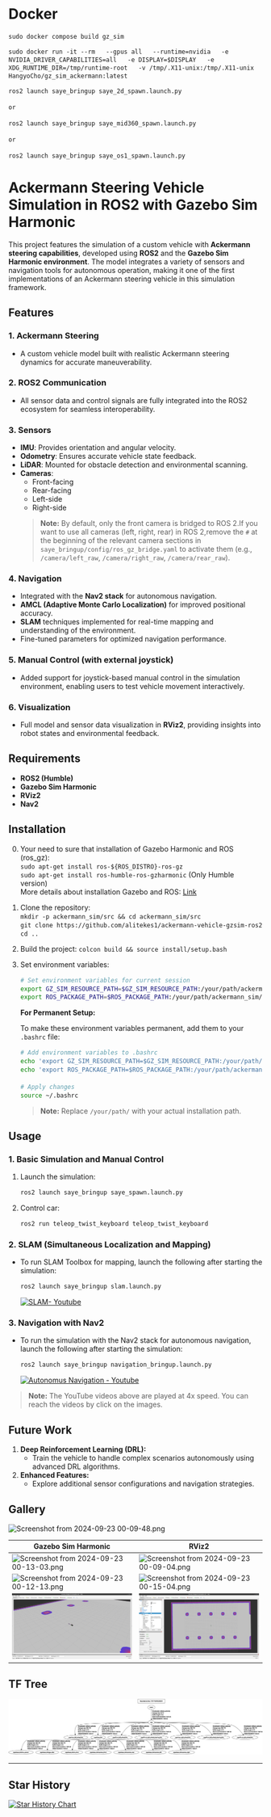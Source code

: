 # Docker

``` shell
sudo docker compose build gz_sim
```

```shell
sudo docker run -it --rm   --gpus all   --runtime=nvidia   -e NVIDIA_DRIVER_CAPABILITIES=all   -e DISPLAY=$DISPLAY   -e XDG_RUNTIME_DIR=/tmp/runtime-root   -v /tmp/.X11-unix:/tmp/.X11-unix   HangyoCho/gz_sim_ackermann:latest
```
``` shell
ros2 launch saye_bringup saye_2d_spawn.launch.py

or

ros2 launch saye_bringup saye_mid360_spawn.launch.py

or

ros2 launch saye_bringup saye_os1_spawn.launch.py
```

# Ackermann Steering Vehicle Simulation in ROS2 with Gazebo Sim Harmonic

This project features the simulation of a custom vehicle with **Ackermann steering capabilities**, developed using **ROS2** and the **Gazebo Sim Harmonic environment**. The model integrates a variety of sensors and navigation tools for autonomous operation, making it one of the first implementations of an Ackermann steering vehicle in this simulation framework.

## Features

### 1. **Ackermann Steering**

- A custom vehicle model built with realistic Ackermann steering dynamics for accurate maneuverability.

### 2. **ROS2 Communication**

- All sensor data and control signals are fully integrated into the ROS2 ecosystem for seamless interoperability.

### 3. **Sensors**

- **IMU**: Provides orientation and angular velocity.
- **Odometry**: Ensures accurate vehicle state feedback.
- **LiDAR**: Mounted for obstacle detection and environmental scanning.
- **Cameras**:
  - Front-facing
  - Rear-facing
  - Left-side
  - Right-side
  > **Note:** By default, only the front camera is bridged to ROS 2.If you want to use all cameras (left, right, rear) in ROS 2,remove the `#` at the beginning of the relevant camera sections in `saye_bringup/config/ros_gz_bridge.yaml` to activate them  (e.g., `/camera/left_raw`, `/camera/right_raw`, `/camera/rear_raw`).

### 4. **Navigation**

- Integrated with the **Nav2 stack** for autonomous navigation.
- **AMCL (Adaptive Monte Carlo Localization)** for improved positional accuracy.
- **SLAM** techniques implemented for real-time mapping and understanding of the environment.
- Fine-tuned parameters for optimized navigation performance.

### 5. **Manual Control (with external joystick)**

- Added support for joystick-based manual control in the simulation environment, enabling users to test vehicle movement interactively.

### 6. **Visualization**

- Full model and sensor data visualization in **RViz2**, providing insights into robot states and environmental feedback.

## Requirements

- **ROS2 (Humble)**
- **Gazebo Sim Harmonic**
- **RViz2**
- **Nav2**

## Installation

0. Your need to sure that installation of Gazebo Harmonic and ROS (ros_gz):<br>
   `sudo apt-get install ros-${ROS_DISTRO}-ros-gz`<br>
   `sudo apt-get install ros-humble-ros-gzharmonic` (Only Humble version)<br>
   More details about installation Gazebo and ROS: <a href="https://gazebosim.org/docs/latest/ros_installation/">Link</a>
1. Clone the repository:<br>
   `mkdir -p ackermann_sim/src && cd ackermann_sim/src`<br>
   `git clone https://github.com/alitekes1/ackermann-vehicle-gzsim-ros2`<br>`cd ..`
2. Build the project:
   `colcon build && source install/setup.bash`
3. Set environment variables:
   ```bash
   # Set environment variables for current session
   export GZ_SIM_RESOURCE_PATH=$GZ_SIM_RESOURCE_PATH:/your/path/ackermann_sim/src/ackermann-vehicle-gzsim-ros2/
   export ROS_PACKAGE_PATH=$ROS_PACKAGE_PATH:/your/path/ackermann_sim/src/ackermann-vehicle-gzsim-ros2/
   ```

   **For Permanent Setup:**
   
   To make these environment variables permanent, add them to your `.bashrc` file:
   ```bash
   # Add environment variables to .bashrc
   echo 'export GZ_SIM_RESOURCE_PATH=$GZ_SIM_RESOURCE_PATH:/your/path/ackermann_sim/src/ackermann-vehicle-gzsim-ros2/' >> ~/.bashrc
   echo 'export ROS_PACKAGE_PATH=$ROS_PACKAGE_PATH:/your/path/ackermann_sim/src/ackermann-vehicle-gzsim-ros2/' >> ~/.bashrc
   
   # Apply changes
   source ~/.bashrc
   ```

   > **Note:** Replace `/your/path/` with your actual installation path.

## Usage

### 1. Basic Simulation and Manual Control

1.  Launch the simulation:
    ```bash
    ros2 launch saye_bringup saye_spawn.launch.py
    ```
2.  Control car:
    ```bash
    ros2 run teleop_twist_keyboard teleop_twist_keyboard
    ```

### 2. SLAM (Simultaneous Localization and Mapping)

-   To run SLAM Toolbox for mapping, launch the following after starting the simulation:
    ```bash
    ros2 launch saye_bringup slam.launch.py
    ```
    [![SLAM- Youtube](https://img.youtube.com/vi/QWcJ9TlqFOU/0.jpg)](https://www.youtube.com/watch?v=QWcJ9TlqFOU "Proje Tanıtımı")

### 3. Navigation with Nav2

-   To run the simulation with the Nav2 stack for autonomous navigation, launch the following after starting the simulation:
    ```bash
    ros2 launch saye_bringup navigation_bringup.launch.py
    ```
    [![Autonomus Navigation - Youtube](https://img.youtube.com/vi/SJ4NrbdlNZo/0.jpg)](https://www.youtube.com/watch?v=SJ4NrbdlNZo "NAV2")

> **Note:** The YouTube videos above are played at 4x speed. You can reach the videos by click on the images.

## Future Work

1. **Deep Reinforcement Learning (DRL):**
   - Train the vehicle to handle complex scenarios autonomously using advanced DRL algorithms.
2. **Enhanced Features:**
   - Explore additional sensor configurations and navigation strategies.

## Gallery

![Screenshot from 2024-09-23 00-09-48.png](https://github.com/user-attachments/assets/dd5604c6-014e-4a7a-9a2f-c4dd237abb37)

| **Gazebo Sim Harmonic**                                                                                                     | **RViz2**                                                                                                                   |
| --------------------------------------------------------------------------------------------------------------------------- | --------------------------------------------------------------------------------------------------------------------------- |
| ![Screenshot from 2024-09-23 00-13-03.png](https://github.com/user-attachments/assets/1d2b56f7-34c1-4b01-9a85-fb01ceab5bd6) | ![Screenshot from 2024-09-23 00-09-04.png](https://github.com/user-attachments/assets/ba6853fd-4143-4b4d-bbc6-072895e4c75e) |
| ![Screenshot from 2024-09-23 00-12-13.png](https://github.com/user-attachments/assets/477cce7b-995b-471e-a684-4d82bee0fc34) | ![Screenshot from 2024-09-23 00-15-04.png](https://github.com/user-attachments/assets/bf9ad916-14a6-4b62-a799-4169a767e4dd) |
| ![alt text](saye_msgs/readme_files/saye.png)                                                                                         | ![alt text](saye_msgs/readme_files/rviz_saye.png)                                                                                    |

## TF Tree

![TF Tree](saye_msgs/readme_files/frames.png)

---

## Star History

<a href="https://www.star-history.com/#alitekes1/ackermann-vehicle-gzsim-ros2&Date">
 <picture>
   <source media="(prefers-color-scheme: dark)" srcset="https://api.star-history.com/svg?repos=alitekes1/ackermann-vehicle-gzsim-ros2&type=Date" />
   <source media="(prefers-color-scheme: light)" srcset="https://api.star-history.com/svg?repos=alitekes1/ackermann-vehicle-gzsim-ros2&type=Date" />
   <img alt="Star History Chart" src="https://api.star-history.com/svg?repos=alitekes1/ackermann-vehicle-gzsim-ros2&type=Date" />
 </picture>
</a>
